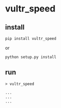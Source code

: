# vultr_speed

## install

```
pip install vultr_speed
```

or

```
python setup.py install
```

## run

```
> vultr_speed

...
...
...

```
